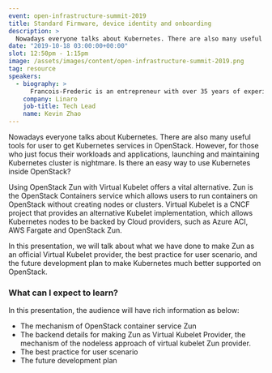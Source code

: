 ```yaml
---
event: open-infrastructure-summit-2019
title: Standard Firmware, device identity and onboarding
description: >
  Nowadays everyone talks about Kubernetes. There are also many useful tools for user to get Kubernetes services in OpenStack. However, for those who just focus their workloads and applications, launching and maintaining Kubernetes cluster is nightmare. Is there an easy way to use Kubernetes inside OpenStack?
date: "2019-10-18 03:00:00+00:00"
slot: 12:50pm - 1:15pm
image: /assets/images/content/open-infrastructure-summit-2019.png
tag: resource
speakers:
  - biography: >
      Francois-Frederic is an entrepreneur with over 35 years of experience in technical, sales and marketing positions. Prior to joining Linaro, Francois-Frederic was VP Business Development at 6WIND where he has been instrumental in creating success for SDN and NFV offerings. Prior to that, he has been CTO and co-founder of Vedicis where he led architecture and development teams, and previously he held several technical and marketing functions at Olivetti, Unisys, Access360, Tempoline, Versada Networks, NetSecureOne and Radware. Francois-Frederic holds a degree in computing science from Universite de Paris VII. He is the author of seven granted patents.
    company: Linaro
    job-title: Tech Lead
    name: Kevin Zhao
---
```


Nowadays everyone talks about Kubernetes. There are also many useful tools for user to get Kubernetes services in OpenStack. However, for those who just focus their workloads and applications, launching and maintaining Kubernetes cluster is nightmare. Is there an easy way to use Kubernetes inside OpenStack?

Using OpenStack Zun with Virtual Kubelet offers a vital alternative. Zun is the OpenStack Containers service which allows users to run containers on OpenStack without creating nodes or clusters. Virtual Kubelet is a CNCF project that provides an alternative Kubelet implementation, which allows Kubernetes nodes to be backed by Cloud providers, such as Azure ACI, AWS Fargate and OpenStack Zun.

In this presentation, we will talk about what we have done to make Zun as an official Virtual Kubelet provider, the best practice for user scenario, and the future development plan to make Kubernetes much better supported on OpenStack.

### What can I expect to learn?

In this presentation, the audience will have rich information as below:

- The mechanism of OpenStack container service Zun
- The backend details for making Zun as Virtual Kubelet Provider, the mechanism of the nodeless approach of virtual kubelet Zun provider.
- The best practice for user scenario
- The future development plan
